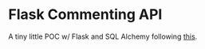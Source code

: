 # Flask Commenting API

A tiny little POC w/ Flask and SQL Alchemy following [this](https://www.codementor.io/dongido/how-to-build-restful-apis-with-python-and-flask-fh5x7zjrx).
